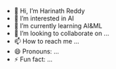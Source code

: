 - 👋 Hi, I’m Harinath Reddy 
- 👀 I’m interested in AI
- 🌱 I’m currently learning AI&ML
- 💞️ I’m looking to collaborate on ...
- 📫 How to reach me ...
- 😄 Pronouns: ...
- ⚡ Fun fact: ...

<!---
Hari88855/Hari88855 is a ✨ special ✨ repository because its `README.md` (this file) appears on your GitHub profile.
You can click the Preview link to take a look at your changes.
--->
